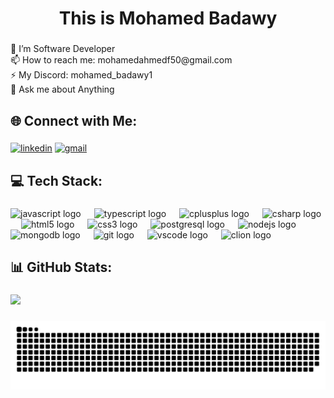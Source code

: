 <h1 align="center">This is Mohamed Badawy</h1>

###

<p align="left">🔭 I’m Software Developer<br>📫 How to reach me: mohamedahmedf50@gmail.com<br>⚡ My Discord: mohamed_badawy1<br>💬 Ask me about Anything</p>

###

<h2 align="left">🌐 Connect with Me:</h2>

###

<div align="left">
  <a href="https://www.linkedin.com/in/mohamed-badawy1/"><img width="55" src="https://skillicons.dev/icons?i=linkedin" alt="linkedin"/><a/>
  <a href="mailto:mohamedahmedf50@gmail.com"><img width="55" src="https://skillicons.dev/icons?i=gmail" alt="gmail"/><a/>
  </a>
</div>

###

<h2 align="left">💻 Tech Stack:</h2>

###

<div align="left">
  <img src="https://skillicons.dev/icons?i=js" height="50" alt="javascript logo"  />
  <img width="13" />
  <img src="https://skillicons.dev/icons?i=ts" height="50" alt="typescript logo"  />
  <img width="13" />
  <img src="https://cdn.jsdelivr.net/gh/devicons/devicon/icons/cplusplus/cplusplus-original.svg" height="50" alt="cplusplus logo"  />
  <img width="13" />
  <img src="https://cdn.jsdelivr.net/gh/devicons/devicon/icons/csharp/csharp-original.svg" height="50" alt="csharp logo"  />
  <img width="13" />
  <img src="https://cdn.jsdelivr.net/gh/devicons/devicon/icons/html5/html5-original.svg" height="50" alt="html5 logo"  />
  <img width="13" />
  <img src="https://cdn.jsdelivr.net/gh/devicons/devicon/icons/css3/css3-original.svg" height="50" alt="css3 logo"  />
  <img width="13" />
  <img src="https://cdn.jsdelivr.net/gh/devicons/devicon/icons/postgresql/postgresql-original.svg" height="50" alt="postgresql logo"  />
  <img width="13" />
  <img src="https://cdn.jsdelivr.net/gh/devicons/devicon/icons/nodejs/nodejs-plain-wordmark.svg" height="50" alt="nodejs logo"  />
  <img width="13" />
  <img src="https://cdn.jsdelivr.net/gh/devicons/devicon/icons/mongodb/mongodb-plain.svg" height="50" alt="mongodb logo"  />
  <img width="13" />
  <img src="https://cdn.jsdelivr.net/gh/devicons/devicon/icons/git/git-original.svg" height="50" alt="git logo"  />
  <img width="13" />
  <img src="https://cdn.jsdelivr.net/gh/devicons/devicon/icons/vscode/vscode-original.svg" height="50" alt="vscode logo"  />
  <img width="13" />
  <img src="https://cdn.jsdelivr.net/gh/devicons/devicon/icons/clion/clion-original.svg" height="50" alt="clion logo"  />
</div>

###

<h2 align="left">📊 GitHub Stats:</h2>

###

<div align="left">
  <img src="https://github-readme-stats.vercel.app/api/top-langs?username=Mohamed-Badawy1&layout=compact&langs_count=6&theme=tokyonight&hide_border=false&order=2" height="150"/> &nbsp;
</div>

###
<p align="left">
    <img src="https://raw.githubusercontent.com/platane/snk/output/github-contribution-grid-snake-dark.svg"> <!-- Snake -->
  </p>
